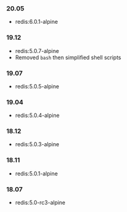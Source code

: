 ### 20.05
- redis:6.0.1-alpine

### 19.12
- redis:5.0.7-alpine
- Removed `bash` then simplified shell scripts

### 19.07
- redis:5.0.5-alpine

### 19.04
- redis:5.0.4-alpine

### 18.12
- redis:5.0.3-alpine

### 18.11
- redis:5.0.1-alpine

### 18.07
- redis:5.0-rc3-alpine
